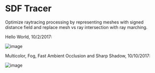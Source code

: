 # SDF Tracer

Optimize raytracing processing by representing meshes with signed distance field and replace mesh vs ray intersection with ray marching.

Hello World, 10/2/2017:

![image](https://user-images.githubusercontent.com/16845654/31110981-9f9f143e-a7bf-11e7-9784-8bdac133c1f4.png)

Multicolor, Fog, Fast Ambient Occlusion and Sharp Shadow, 10/10/2017:

![image](https://user-images.githubusercontent.com/16845654/31423429-947f31ce-ae09-11e7-82f7-6eeee37b488a.png)
